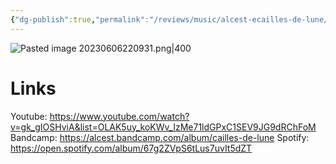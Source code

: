 ```yaml
---
{"dg-publish":true,"permalink":"/reviews/music/alcest-ecailles-de-lune/"}
---
```



![Pasted image 20230606220931.png|400](/img/user/Images/Pasted%20image%2020230606220931.png)

# Links
Youtube: https://www.youtube.com/watch?v=gk_gIOSHviA&list=OLAK5uy_koKWv_IzMe71ldGPxC1SEV9JG9dRChFoM
Bandcamp: https://alcest.bandcamp.com/album/cailles-de-lune
Spotify: https://open.spotify.com/album/67g2ZVpS6tLus7uvIt5dZT